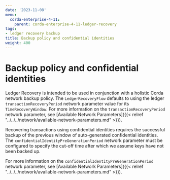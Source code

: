 ```yaml
---
date: '2023-11-08'
menu:
  corda-enterprise-4-11:
    parent: corda-enterprise-4-11-ledger-recovery
tags:
- ledger recovery backup
title: Backup policy and confidential identities
weight: 400
---
```


# Backup policy and confidential identities

Ledger Recovery is intended to be used in conjunction with a holistic Corda network backup policy. The `LedgerRecoveryFlow`
defaults to using the ledger `transactionRecoveryPeriod` network parameter value for its `TimeRecoveryWindow`.
For more information on the `transactionRecoveryPeriod` network parameter, see
[Available Network Parameters]({{< relref "../../../network/available-network-parameters.md" >}}).

Recovering transactions using confidential identities requires the successful backup of the previous window of auto-generated
confidential identities. The `confidentialIdentityPreGenerationPeriod` network parameter must be configured to specify the cut-off time after
which we assume keys have not been backed up.

For more information on the `confidentialIdentityPreGenerationPeriod` network parameter, see
[Available Network Parameters]({{< relref "../../../network/available-network-parameters.md" >}}).
